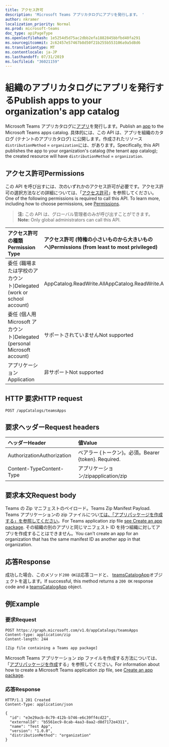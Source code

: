 ```yaml
---
title: アクセス許可
description: 'Microsoft Teams アプリカタログにアプリを発行します。 '
author: nkramer
localization_priority: Normal
ms.prod: microsoft-teams
doc_type: apiPageType
ms.openlocfilehash: 1e5254d5d75ac2dbb2efa1882845bbfbd40fa291
ms.sourcegitcommit: 2c62457e57467b8d50f21b255b553106a9a5d8d6
ms.translationtype: MT
ms.contentlocale: ja-JP
ms.lasthandoff: 07/31/2019
ms.locfileid: "36021159"
---
```

# <a name="publish-apps-to-your-organizations-app-catalog"></a><span data-ttu-id="052e1-103">組織のアプリカタログにアプリを発行する</span><span class="sxs-lookup"><span data-stu-id="052e1-103">Publish apps to your organization's app catalog</span></span>



<span data-ttu-id="052e1-104">Microsoft Teams アプリカタログに[アプリ](../resources/teamsapp.md)を発行します。</span><span class="sxs-lookup"><span data-stu-id="052e1-104">Publish an [app](../resources/teamsapp.md) to the Microsoft Teams apps catalog.</span></span> <span data-ttu-id="052e1-105">具体的には、この API は、アプリを組織のカタログ (テナントのアプリカタログ) に公開します。作成されたリソース`distributionMethod`  =  `organization`には、があります。</span><span class="sxs-lookup"><span data-stu-id="052e1-105">Specifically, this API publishes the app to your organization's catalog (the tenant app catalog); the created resource will have `distributionMethod` = `organization`.</span></span>

## <a name="permissions"></a><span data-ttu-id="052e1-106">アクセス許可</span><span class="sxs-lookup"><span data-stu-id="052e1-106">Permissions</span></span>

<span data-ttu-id="052e1-p102">この API を呼び出すには、次のいずれかのアクセス許可が必要です。アクセス許可の選択方法などの詳細については、「[アクセス許可](https://developer.microsoft.com/graph/docs/concepts/permissions_reference)」を参照してください。</span><span class="sxs-lookup"><span data-stu-id="052e1-p102">One of the following permissions is required to call this API. To learn more, including how to choose permissions, see [Permissions](https://developer.microsoft.com/graph/docs/concepts/permissions_reference).</span></span>

><span data-ttu-id="052e1-109">**注:** この API は、グローバル管理者のみが呼び出すことができます。</span><span class="sxs-lookup"><span data-stu-id="052e1-109">**Note:** Only global administrators can call this API.</span></span> 

| <span data-ttu-id="052e1-110">アクセス許可の種類</span><span class="sxs-lookup"><span data-stu-id="052e1-110">Permission Type</span></span>                        | <span data-ttu-id="052e1-111">アクセス許可 (特権の小さいものから大きいものへ)</span><span class="sxs-lookup"><span data-stu-id="052e1-111">Permissions (from least to most privileged)</span></span>|
|:----------------------------------     |:-------------|
| <span data-ttu-id="052e1-112">委任 (職場または学校のアカウント)</span><span class="sxs-lookup"><span data-stu-id="052e1-112">Delegated (work or school account)</span></span>     | <span data-ttu-id="052e1-113">AppCatalog.ReadWrite.All</span><span class="sxs-lookup"><span data-stu-id="052e1-113">AppCatalog.ReadWrite.All</span></span> |
| <span data-ttu-id="052e1-114">委任 (個人用 Microsoft アカウント)</span><span class="sxs-lookup"><span data-stu-id="052e1-114">Delegated (personal Microsoft account)</span></span> | <span data-ttu-id="052e1-115">サポートされていません</span><span class="sxs-lookup"><span data-stu-id="052e1-115">Not supported</span></span>|
| <span data-ttu-id="052e1-116">アプリケーション</span><span class="sxs-lookup"><span data-stu-id="052e1-116">Application</span></span>                            | <span data-ttu-id="052e1-117">非サポート</span><span class="sxs-lookup"><span data-stu-id="052e1-117">Not supported</span></span>|

## <a name="http-request"></a><span data-ttu-id="052e1-118">HTTP 要求</span><span class="sxs-lookup"><span data-stu-id="052e1-118">HTTP request</span></span>
<!-- { "blockType": "ignored" } -->
```http
POST /appCatalogs/teamsApps
```

## <a name="request-headers"></a><span data-ttu-id="052e1-119">要求ヘッダー</span><span class="sxs-lookup"><span data-stu-id="052e1-119">Request headers</span></span>

| <span data-ttu-id="052e1-120">ヘッダー</span><span class="sxs-lookup"><span data-stu-id="052e1-120">Header</span></span>        | <span data-ttu-id="052e1-121">値</span><span class="sxs-lookup"><span data-stu-id="052e1-121">Value</span></span>           |
|:--------------|:--------------  |
| <span data-ttu-id="052e1-122">Authorization</span><span class="sxs-lookup"><span data-stu-id="052e1-122">Authorization</span></span> | <span data-ttu-id="052e1-p103">ベアラー {トークン}。必須。</span><span class="sxs-lookup"><span data-stu-id="052e1-p103">Bearer {token}. Required.</span></span>  |
| <span data-ttu-id="052e1-125">Content-Type</span><span class="sxs-lookup"><span data-stu-id="052e1-125">Content-Type</span></span>  | <span data-ttu-id="052e1-126">アプリケーション/zip</span><span class="sxs-lookup"><span data-stu-id="052e1-126">application/zip</span></span> |

## <a name="request-body"></a><span data-ttu-id="052e1-127">要求本文</span><span class="sxs-lookup"><span data-stu-id="052e1-127">Request body</span></span>

<span data-ttu-id="052e1-128">Teams の Zip マニフェストのペイロード。</span><span class="sxs-lookup"><span data-stu-id="052e1-128">Teams Zip Manifest Payload.</span></span> <span data-ttu-id="052e1-129">Teams アプリケーションの zip ファイルについ[ては、「アプリパッケージを作成する」を参照してください](https://docs.microsoft.com/en-us/microsoftteams/platform/concepts/apps/apps-package)。</span><span class="sxs-lookup"><span data-stu-id="052e1-129">For Teams application zip file [see Create an app package](https://docs.microsoft.com/en-us/microsoftteams/platform/concepts/apps/apps-package).</span></span> <span data-ttu-id="052e1-130">その組織の別のアプリと同じマニフェスト ID を持つ組織に対してアプリを作成することはできません。</span><span class="sxs-lookup"><span data-stu-id="052e1-130">You can't create an app for an organization that has the same manifest ID as another app in that organization.</span></span>

## <a name="response"></a><span data-ttu-id="052e1-131">応答</span><span class="sxs-lookup"><span data-stu-id="052e1-131">Response</span></span>

<span data-ttu-id="052e1-132">成功した場合、このメソッド`200 OK`は応答コードと、 [teamsCatalogApp](../resources/teamsapp.md)オブジェクトを返します。</span><span class="sxs-lookup"><span data-stu-id="052e1-132">If successful, this method returns a `200 OK` response code and a [teamsCatalogApp](../resources/teamsapp.md) object.</span></span>

## <a name="example"></a><span data-ttu-id="052e1-133">例</span><span class="sxs-lookup"><span data-stu-id="052e1-133">Example</span></span>

### <a name="request"></a><span data-ttu-id="052e1-134">要求</span><span class="sxs-lookup"><span data-stu-id="052e1-134">Request</span></span>

```http
POST https://graph.microsoft.com/v1.0/appCatalogs/teamsApps
Content-type: application/zip
Content-length: 244

[Zip file containing a Teams app package]
```

<span data-ttu-id="052e1-135">Microsoft Teams アプリケーション zip ファイルを作成する方法については、「[アプリパッケージを作成](https://docs.microsoft.com/en-us/microsoftteams/platform/concepts/apps/apps-package)する」を参照してください。</span><span class="sxs-lookup"><span data-stu-id="052e1-135">For information about how to create a Microsoft Teams application zip file, see [Create an app package](https://docs.microsoft.com/en-us/microsoftteams/platform/concepts/apps/apps-package).</span></span> 

### <a name="response"></a><span data-ttu-id="052e1-136">応答</span><span class="sxs-lookup"><span data-stu-id="052e1-136">Response</span></span>

```
HTTP/1.1 201 Created
Content-Type: application/json

{
  "id": "e3e29acb-8c79-412b-b746-e6c39ff4cd22",
  "externalId": "b5561ec9-8cab-4aa3-8aa2-d8d7172e4311",
  "name": "Test App",
  "version": "1.0.0",
  "distributionMethod": "organization"
}
```
